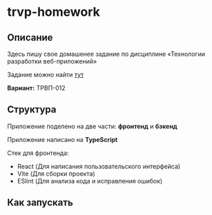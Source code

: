 # trvp-homework

## Описание
Здесь пишу свое домашенее задание по дисциплине «Технологии разработки веб-приложений»

Задание можно найти [тут](https://docs.yandex.ru/docs/view?url=ya-disk-public%3A%2F%2FJYRUrkhGL3aoMuyDMaU%2BIak7c5el9wk2k8EPJSmWUijlbwNkyQ3ewOfAjz2tMO6Qq%2FJ6bpmRyOJonT3VoXnDag%3D%3D%3A%2F%D1%82%D1%80%D0%B2%D0%BF_%D0%B4%D0%B7_%D0%B2%D0%B0%D1%80%D0%B8%D0%B0%D0%BD%D1%82%D1%8B.pdf&name=%D1%82%D1%80%D0%B2%D0%BF_%D0%B4%D0%B7_%D0%B2%D0%B0%D1%80%D0%B8%D0%B0%D0%BD%D1%82%D1%8B.pdf&nosw=1)

**Вариант:** ТРВП-012

## Структура 
Приложение поделено на две части: **фронтенд** и **бэкенд**

Приложение написано на **TypeScript**

Стек для фронтенда: 
* React (Для написания пользовательского интерфейса)
* Vite (Для сборки проекта)
* ESlint (Для анализа кода и исправления ошибок)

## Как запускать
